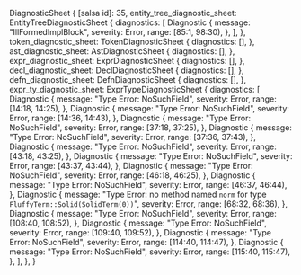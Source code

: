 DiagnosticSheet {
    [salsa id]: 35,
    entity_tree_diagnostic_sheet: EntityTreeDiagnosticSheet {
        diagnostics: [
            Diagnostic {
                message: "IllFormedImplBlock",
                severity: Error,
                range: [85:1, 98:30),
            },
        ],
    },
    token_diagnostic_sheet: TokenDiagnosticSheet {
        diagnostics: [],
    },
    ast_diagnostic_sheet: AstDiagnosticSheet {
        diagnostics: [],
    },
    expr_diagnostic_sheet: ExprDiagnosticSheet {
        diagnostics: [],
    },
    decl_diagnostic_sheet: DeclDiagnosticSheet {
        diagnostics: [],
    },
    defn_diagnostic_sheet: DefnDiagnosticSheet {
        diagnostics: [],
    },
    expr_ty_diagnostic_sheet: ExprTypeDiagnosticSheet {
        diagnostics: [
            Diagnostic {
                message: "Type Error: NoSuchField",
                severity: Error,
                range: [14:18, 14:25),
            },
            Diagnostic {
                message: "Type Error: NoSuchField",
                severity: Error,
                range: [14:36, 14:43),
            },
            Diagnostic {
                message: "Type Error: NoSuchField",
                severity: Error,
                range: [37:18, 37:25),
            },
            Diagnostic {
                message: "Type Error: NoSuchField",
                severity: Error,
                range: [37:36, 37:43),
            },
            Diagnostic {
                message: "Type Error: NoSuchField",
                severity: Error,
                range: [43:18, 43:25),
            },
            Diagnostic {
                message: "Type Error: NoSuchField",
                severity: Error,
                range: [43:37, 43:44),
            },
            Diagnostic {
                message: "Type Error: NoSuchField",
                severity: Error,
                range: [46:18, 46:25),
            },
            Diagnostic {
                message: "Type Error: NoSuchField",
                severity: Error,
                range: [46:37, 46:44),
            },
            Diagnostic {
                message: "Type Error: no method named `norm` for type `FluffyTerm::Solid(SolidTerm(0))`",
                severity: Error,
                range: [68:32, 68:36),
            },
            Diagnostic {
                message: "Type Error: NoSuchField",
                severity: Error,
                range: [108:40, 108:52),
            },
            Diagnostic {
                message: "Type Error: NoSuchField",
                severity: Error,
                range: [109:40, 109:52),
            },
            Diagnostic {
                message: "Type Error: NoSuchField",
                severity: Error,
                range: [114:40, 114:47),
            },
            Diagnostic {
                message: "Type Error: NoSuchField",
                severity: Error,
                range: [115:40, 115:47),
            },
        ],
    },
}